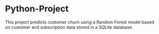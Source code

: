 # Python-Project
This project predicts customer churn using a Random Forest model based on customer and subscription data stored in a SQLite database.
